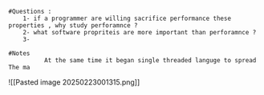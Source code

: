 	#Questions :
		1- if a programmer are willing sacrifice performance these properties , why study perforamnce ?
		2- what software propriteis are more important than perforamnce ?
		3-

	#Notes 
			  At the same time it began single threaded languge to spread The ma
![[Pasted image 20250223001315.png]]